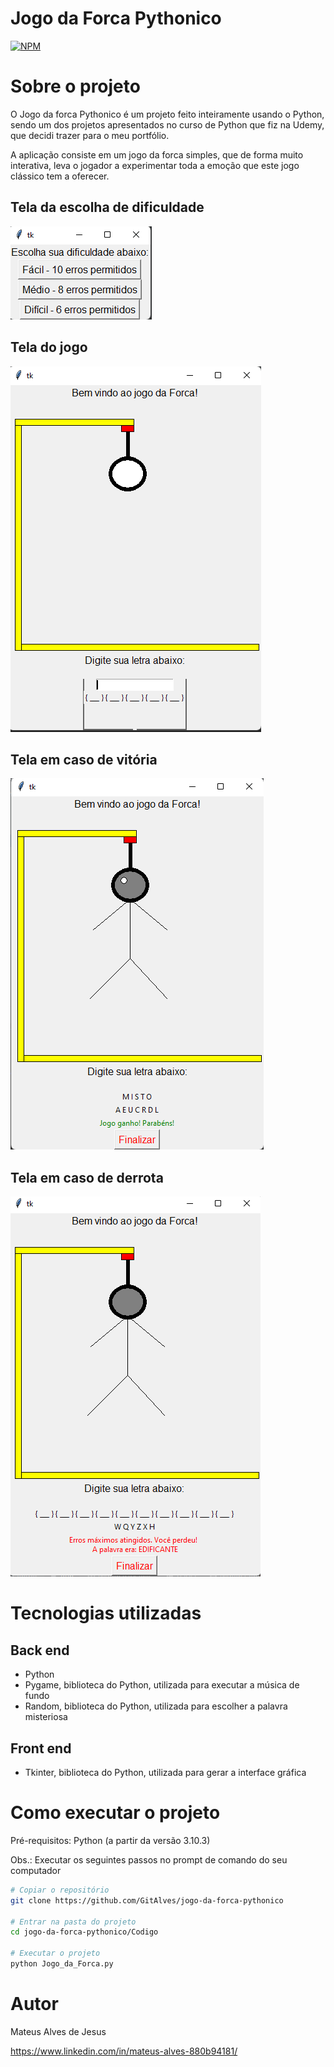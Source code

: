 # Jogo da Forca Pythonico

[![NPM](https://img.shields.io/npm/l/react)](https://github.com/GitAlves/jogo-da-forca-pythonico/blob/main/LICENSE)

# Sobre o projeto

O Jogo da forca Pythonico é um projeto feito inteiramente usando o Python, sendo um dos projetos apresentados no curso de Python que fiz na Udemy, que decidi trazer para o meu portfólio.

A aplicação consiste em um jogo da forca simples, que de forma muito interativa, leva o jogador a experimentar toda a emoção que este jogo clássico tem a oferecer.

## Tela da escolha de dificuldade
![Tela da escolha da dificuldade](https://github.com/GitAlves/jogo-da-forca-pythonico/blob/main/Componentes/Documentacao_img/Tela_dificuldade.png)

## Tela do jogo
![Tela do jogo](https://github.com/GitAlves/jogo-da-forca-pythonico/blob/main/Componentes/Documentacao_img/Tela_do_jogo.png)

## Tela em caso de vitória
![Tela em caso de vitória](https://github.com/GitAlves/jogo-da-forca-pythonico/blob/main/Componentes/Documentacao_img/Tela_vitoria.png)

## Tela em caso de derrota
![Tela em caso de derrota](https://github.com/GitAlves/jogo-da-forca-pythonico/blob/main/Componentes/Documentacao_img/Tela_derrota.png)

# Tecnologias utilizadas
## Back end
 - Python
 - Pygame, biblioteca do Python, utilizada para executar a música de fundo
 - Random, biblioteca do Python, utilizada para escolher a palavra misteriosa

## Front end
 - Tkinter, biblioteca do Python, utilizada para gerar a interface gráfica

# Como executar o projeto

Pré-requisitos: Python (a partir da versão 3.10.3)

Obs.: Executar os seguintes passos no prompt de comando do seu computador

```bash
# Copiar o repositório
git clone https://github.com/GitAlves/jogo-da-forca-pythonico

# Entrar na pasta do projeto
cd jogo-da-forca-pythonico/Codigo

# Executar o projeto
python Jogo_da_Forca.py
```

# Autor

Mateus Alves de Jesus

https://www.linkedin.com/in/mateus-alves-880b94181/
